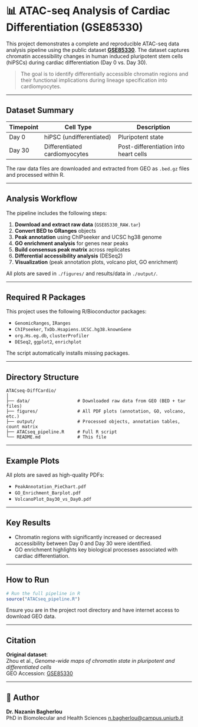 # 📊 ATAC-seq Analysis of Cardiac Differentiation (GSE85330)

This project demonstrates a complete and reproducible ATAC-seq data analysis pipeline using the public dataset **[GSE85330](https://www.ncbi.nlm.nih.gov/geo/query/acc.cgi?acc=GSE85330)**. The dataset captures chromatin accessibility changes in human induced pluripotent stem cells (hiPSCs) during cardiac differentiation (Day 0 vs. Day 30).

> The goal is to identify differentially accessible chromatin regions and their functional implications during lineage specification into cardiomyocytes.

---

## Dataset Summary

| Timepoint | Cell Type                        | Description                              |
|-----------|----------------------------------|------------------------------------------|
| Day 0     | hiPSC (undifferentiated)         | Pluripotent state                        |
| Day 30    | Differentiated cardiomyocytes    | Post-differentiation into heart cells    |

The raw data files are downloaded and extracted from GEO as `.bed.gz` files and processed within R.

---

## Analysis Workflow

The pipeline includes the following steps:

1. **Download and extract raw data** (`GSE85330_RAW.tar`)
2. **Convert BED to GRanges** objects
3. **Peak annotation** using ChIPseeker and UCSC hg38 genome
4. **GO enrichment analysis** for genes near peaks
5. **Build consensus peak matrix** across replicates
6. **Differential accessibility analysis** (DESeq2)
7. **Visualization** (peak annotation plots, volcano plot, GO enrichment)

All plots are saved in `./figures/` and results/data in `./output/`.

---

## Required R Packages

This project uses the following R/Bioconductor packages:

- `GenomicRanges`, `IRanges`
- `ChIPseeker`, `TxDb.Hsapiens.UCSC.hg38.knownGene`
- `org.Hs.eg.db`, `clusterProfiler`
- `DESeq2`, `ggplot2`, `enrichplot`

The script automatically installs missing packages.

---

## Directory Structure

```
ATACseq-DiffCardio/
│
├── data/                  # Downloaded raw data from GEO (BED + tar files)
├── figures/               # All PDF plots (annotation, GO, volcano, etc.)
├── output/                # Processed objects, annotation tables, count matrix
├── ATACseq_pipeline.R     # Full R script
└── README.md              # This file
```

---

## Example Plots

All plots are saved as high-quality PDFs:

- `PeakAnnotation_PieChart.pdf`
- `GO_Enrichment_Barplot.pdf`
- `VolcanoPlot_Day30_vs_Day0.pdf`

---

## Key Results

- Chromatin regions with significantly increased or decreased accessibility between Day 0 and Day 30 were identified.
- GO enrichment highlights key biological processes associated with cardiac differentiation.

---

## How to Run

```r
# Run the full pipeline in R
source("ATACseq_pipeline.R")
```

Ensure you are in the project root directory and have internet access to download GEO data.

---

## Citation

**Original dataset**:  
Zhou et al., *Genome-wide maps of chromatin state in pluripotent and differentiated cells*  
GEO Accession: [GSE85330](https://www.ncbi.nlm.nih.gov/geo/query/acc.cgi?acc=GSE85330)

---

## 👤 Author

**Dr. Nazanin Bagherlou**  
PhD in Biomolecular and Health Sciences
n.bagherlou@campus.uniurb.it
